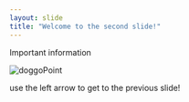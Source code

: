 ```yaml
---
layout: slide
title: "Welcome to the second slide!"
---
```

Important information

![doggoPoint](https://memegenerator.net/img/instances/61047625/asking-a-designer-to-use-powerpoint.jpg)

use the left arrow to get to the previous slide!
